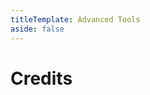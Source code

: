 ```yaml
---
titleTemplate: Advanced Tools
aside: false
---
```


# Credits

<Credits :credits="credits"/>

<script setup>
const credits = [
  {
    element: { name: "Pliers texture" },
    name: {
      name: "usernameye",
      link: "https://github.com/usernameye",
    },
  },
];
</script>
